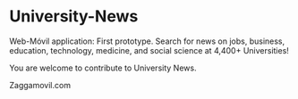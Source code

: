 # University-News
Web-Móvil application: First prototype.  Search for news on jobs, business, education, technology, medicine, and social science at 4,400+ Universities!

You are welcome to contribute to University News.

Zaggamovil.com
